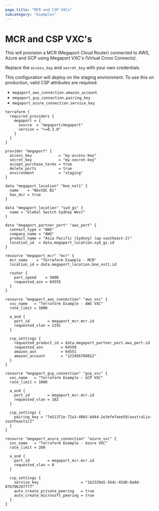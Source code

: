```yaml
---
page_title: "MCR and CSP VXCs"
subcategory: "Examples"
---
```


# MCR and CSP VXC's
This will provision a MCR (Megaport Cloud Router) connected to AWS, Azure and GCP using Megaport VXC's (Virtual Cross Connects).  

Replace the `access_key` and `secret_key` with your own credentials.  

This configuration will deploy on the staging environment. To use this on production, valid CSP attributes are required:
+ `megaport_aws_connection.amazon_account`
+ `megaport_gcp_connection.pairing_key`
+ `megaport_azure_connection.service_key`

```
terraform {
  required_providers {
    megaport = {
      source  = "megaport/megaport"
      version = ">=0.3.0"
    }
  }
}

provider "megaport" {
  access_key            = "my-access-key"
  secret_key            = "my-secret-key"
  accept_purchase_terms = true
  delete_ports          = true
  environment           = "staging"
}

data "megaport_location" "bne_nxt1" {
  name    = "NextDC B1"
  has_mcr = true
}

data "megaport_location" "syd_gs" {
  name = "Global Switch Sydney West"
}

data "megaport_partner_port" "aws_port" {
  connect_type = "AWS"
  company_name = "AWS"
  product_name = "Asia Pacific (Sydney) (ap-southeast-2)"
  location_id  = data.megaport_location.syd_gs.id
}

resource "megaport_mcr" "mcr" {
  mcr_name    = "Terraform Example - MCR"
  location_id = data.megaport_location.bne_nxt1.id

  router {
    port_speed    = 5000
    requested_asn = 64555
  }
}

resource "megaport_aws_connection" "aws_vxc" {
  vxc_name   = "Terraform Example - AWS VXC"
  rate_limit = 1000

  a_end {
    port_id        = megaport_mcr.mcr.id
    requested_vlan = 2191
  }

  csp_settings {
    requested_product_id = data.megaport_partner_port.aws_port.id
    requested_asn        = 64550
    amazon_asn           = 64551
    amazon_account       = "123456789012"
  }
}

resource "megaport_gcp_connection" "gcp_vxc" {
  vxc_name   = "Terraform Example - GCP VXC"
  rate_limit = 1000

  a_end {
    port_id        = megaport_mcr.mcr.id
    requested_vlan = 182
  }

  csp_settings {
    pairing_key = "7e51371e-72a3-40b5-b844-2e3efefaee59/australia-southeast1/2"
  }
}

resource "megaport_azure_connection" "azure_vxc" {
  vxc_name   = "Terraform Example - Azure VXC"
  rate_limit = 200

  a_end {
    port_id        = megaport_mcr.mcr.id
    requested_vlan = 0
  }

  csp_settings {
    service_key                   = "1b2329a5-56dc-45d0-8a0d-87b706297777"
    auto_create_private_peering   = true
    auto_create_microsoft_peering = true
  }
}
```
